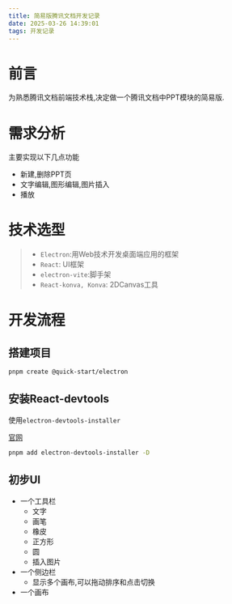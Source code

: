 ```yaml
---
title: 简易版腾讯文档开发记录
date: 2025-03-26 14:39:01
tags: 开发记录
---
```


# 前言

为熟悉腾讯文档前端技术栈,决定做一个腾讯文档中PPT模块的简易版.

# 需求分析

主要实现以下几点功能

- 新建,删除PPT页
- 文字编辑,图形编辑,图片插入
- 播放

# 技术选型

> - `Electron`:用Web技术开发桌面端应用的框架
> - `React`: UI框架
> - `electron-vite`:脚手架
> - `React-konva, Konva`: 2DCanvas工具

# 开发流程

## 搭建项目

```bash
pnpm create @quick-start/electron
```

## 安装React-devtools

使用`electron-devtools-installer`

[官网](https://github.com/MarshallOfSound/electron-devtools-installer)

```bash
pnpm add electron-devtools-installer -D
```



## 初步UI

- 一个工具栏
  - 文字
  - 画笔
  - 橡皮
  - 正方形
  - 圆
  - 插入图片
- 一个侧边栏
  - 显示多个画布,可以拖动排序和点击切换
- 一个画布

